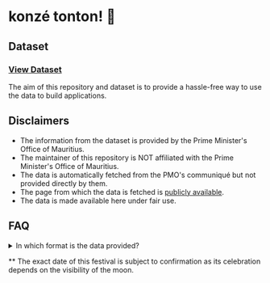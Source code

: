 # konzé tonton! 🥳

## Dataset

### [View Dataset](https://github.com/nicolasstrands/mauritius-public-holidays-dataset/blob/main/data/public-holidays.json)

The aim of this repository and dataset is to provide a hassle-free way to use the data to build applications.

## Disclaimers

- The information from the dataset is provided by the Prime Minister's Office of Mauritius.
- The maintainer of this repository is NOT affiliated with the Prime Minister's Office of Mauritius.
- The data is automatically fetched from the PMO's communiqué but not provided directly by them.
- The page from which the data is fetched is [publicly available](https://pmo.govmu.org/Communique/Notice%20-%20Final%20Public%20holidays%20-%202024.pdf).
- The data is made available here under fair use.

## FAQ

<details>
  <summary>In which format is the data provided?</summary>
  
- JSON
- The data structure is as follows:

```js

{
  "year": [
    {
      "name": string, // "New Year's Day",
      "date": string, // "2023-01-01",
    }
  ]
}
```

</details>

** The exact date of this festival is subject to confirmation as its celebration depends on the visibility of the moon.
